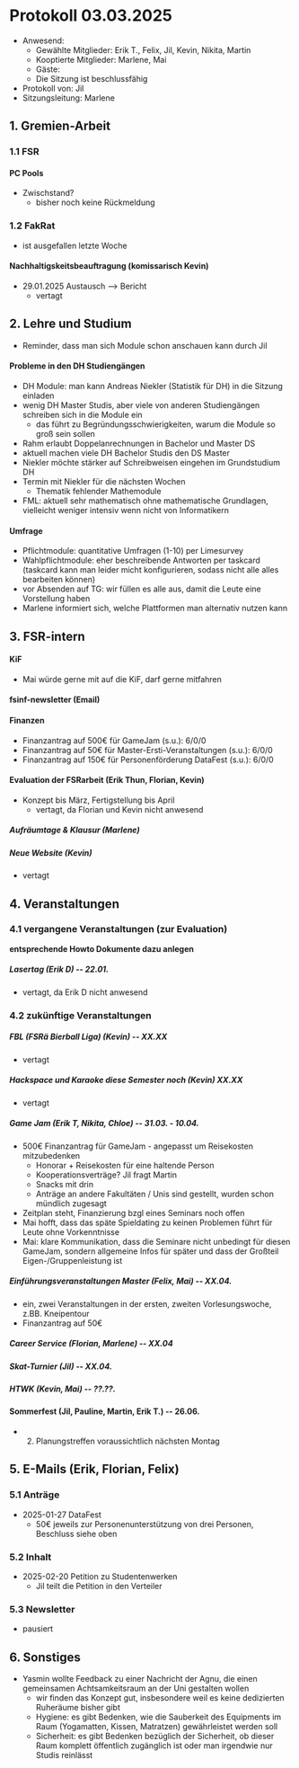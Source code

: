 ---
---

# Protokoll 03.03.2025

- Anwesend:
  - Gewählte Mitglieder: Erik T., Felix, Jil, Kevin, Nikita, Martin
  - Kooptierte Mitglieder: Marlene, Mai
  - Gäste:
  - Die Sitzung ist beschlussfähig
- Protokoll von: Jil
- Sitzungsleitung: Marlene

## 1. Gremien-Arbeit

### 1.1 FSR

#### PC Pools

- Zwischstand?
  - bisher noch keine Rückmeldung

### 1.2 FakRat

- ist ausgefallen letzte Woche

#### Nachhaltigskeitsbeauftragung (komissarisch Kevin)

- 29.01.2025 Austausch --> Bericht
  - vertagt

## 2. Lehre und Studium

- Reminder, dass man sich Module schon anschauen kann durch Jil

#### Probleme in den DH Studiengängen

- DH Module: man kann Andreas Niekler (Statistik für DH) in die Sitzung einladen
- wenig DH Master Studis, aber viele von anderen Studiengängen schreiben sich in die Module ein
  - das führt zu Begründungsschwierigkeiten, warum die Module so groß sein sollen
- Rahm erlaubt Doppelanrechnungen in Bachelor und Master DS
- aktuell machen viele DH Bachelor Studis den DS Master
- Niekler möchte stärker auf Schreibweisen eingehen im Grundstudium DH
- Termin mit Niekler für die nächsten Wochen
  - Thematik fehlender Mathemodule
- FML: aktuell sehr mathematisch ohne mathematische Grundlagen, vielleicht weniger intensiv wenn nicht von Informatikern

#### Umfrage

- Pflichtmodule: quantitative Umfragen (1-10) per Limesurvey
- Wahlpflichtmodule: eher beschreibende Antworten per taskcard (taskcard kann man leider micht konfigurieren, sodass nicht alle alles bearbeiten können)
- vor Absenden auf TG: wir füllen es alle aus, damit die Leute eine Vorstellung haben
- Marlene informiert sich, welche Plattformen man alternativ nutzen kann

## 3. FSR-intern

#### KiF

- Mai würde gerne mit auf die KiF, darf gerne mitfahren

#### fsinf-newsletter (Email)

#### Finanzen

- Finanzantrag auf 500€ für GameJam (s.u.): 6/0/0
- Finanzantrag auf 50€ für Master-Ersti-Veranstaltungen (s.u.): 6/0/0
- Finanzantrag auf 150€ für Personenförderung DataFest (s.u.): 6/0/0

#### Evaluation der FSRarbeit (Erik Thun, Florian, Kevin)

- Konzept bis März, Fertigstellung bis April
  - vertagt, da Florian und Kevin nicht anwesend

##### Aufräumtage & Klausur (Marlene)

##### Neue Website (Kevin)

- vertagt

## 4. Veranstaltungen

### 4.1 vergangene Veranstaltungen (zur Evaluation)

**entsprechende Howto Dokumente dazu anlegen**

##### Lasertag (Erik D) -- 22.01.

- vertagt, da Erik D nicht anwesend

### 4.2 zukünftige Veranstaltungen

##### FBL (FSRä Bierball Liga) (Kevin) -- XX.XX

- vertagt

##### Hackspace und Karaoke diese Semester noch (Kevin) XX.XX

- vertagt

##### Game Jam (Erik T, Nikita, Chloe) -- 31.03. - 10.04.

- 500€ Finanzantrag für GameJam - angepasst um Reisekosten mitzubedenken
  - Honorar + Reisekosten für eine haltende Person
  - Kooperationsverträge? Jil fragt Martin
  - Snacks mit drin
  - Anträge an andere Fakultäten / Unis sind gestellt, wurden schon mündlich zugesagt
- Zeitplan steht, Finanzierung bzgl eines Seminars noch offen
- Mai hofft, dass das späte Spieldating zu keinen Problemen führt für Leute ohne Vorkenntnisse
- Mai: klare Kommunikation, dass die Seminare nicht unbedingt für diesen GameJam, sondern allgemeine Infos für später und dass der Großteil Eigen-/Gruppenleistung ist

##### Einführungsveranstaltungen Master (Felix, Mai) -- XX.04.

- ein, zwei Veranstaltungen in der ersten, zweiten Vorlesungswoche, z.BB. Kneipentour
- Finanzantrag auf 50€

##### Career Service (Florian, Marlene) -- XX.04

##### Skat-Turnier (Jil) -- XX.04.

##### HTWK (Kevin, Mai) -- ??.??.

#### Sommerfest (Jil, Pauline, Martin, Erik T.) -- 26.06.

- 2. Planungstreffen voraussichtlich nächsten Montag

## 5. E-Mails (Erik, Florian, Felix)

### 5.1 Anträge

- 2025-01-27 DataFest
  - 50€ jeweils zur Personenunterstützung von drei Personen, Beschluss siehe oben

### 5.2 Inhalt

- 2025-02-20 Petition zu Studentenwerken
  - Jil teilt die Petition in den Verteiler

### 5.3 Newsletter

- pausiert

## 6. Sonstiges

- Yasmin wollte Feedback zu einer Nachricht der Agnu, die einen gemeinsamen Achtsamkeitsraum an der Uni gestalten wollen
  - wir finden das Konzept gut, insbesondere weil es keine dedizierten Ruheräume bisher gibt
  - Hygiene: es gibt Bedenken, wie die Sauberkeit des Equipments im Raum (Yogamatten, Kissen, Matratzen) gewährleistet werden soll
  - Sicherheit: es gibt Bedenken bezüglich der Sicherheit, ob dieser Raum komplett öffentlich zugänglich ist oder man irgendwie nur Studis reinlässt
